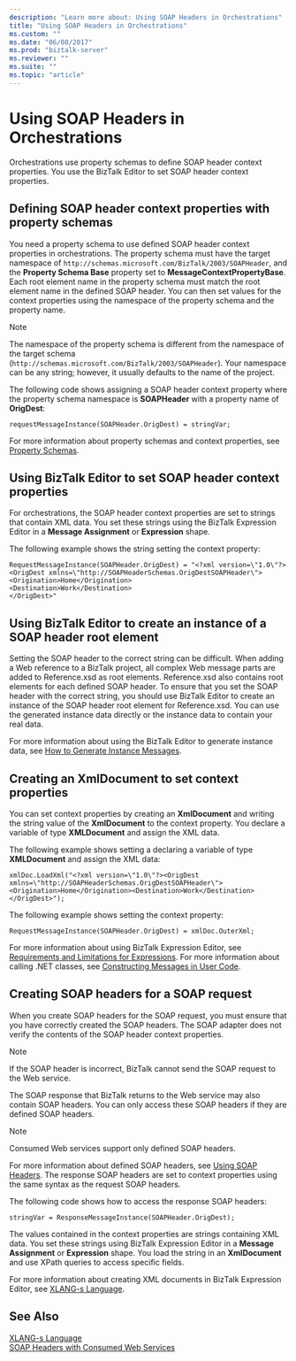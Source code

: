 ```yaml
---
description: "Learn more about: Using SOAP Headers in Orchestrations"
title: "Using SOAP Headers in Orchestrations"
ms.custom: ""
ms.date: "06/08/2017"
ms.prod: "biztalk-server"
ms.reviewer: ""
ms.suite: ""
ms.topic: "article"
---
```

# Using SOAP Headers in Orchestrations
Orchestrations use property schemas to define SOAP header context properties. You use the BizTalk Editor to set SOAP header context properties.  
  
## Defining SOAP header context properties with property schemas  
 You need a property schema to use defined SOAP header context properties in orchestrations. The property schema must have the target namespace of `http://schemas.microsoft.com/BizTalk/2003/SOAPHeader`, and the **Property Schema Base** property set to **MessageContextPropertyBase**. Each root element name in the property schema must match the root element name in the defined SOAP header. You can then set values for the context properties using the namespace of the property schema and the property name.  
  
> [!NOTE]
>  The namespace of the property schema is different from the namespace of the target schema (`http://schemas.microsoft.com/BizTalk/2003/SOAPHeader`). Your namespace can be any string; however, it usually defaults to the name of the project.  
  
 The following code shows assigning a SOAP header context property where the property schema namespace is **SOAPHeader** with a property name of **OrigDest**:  
  
```  
requestMessageInstance(SOAPHeader.OrigDest) = stringVar;  
```  
  
 For more information about property schemas and context properties, see [Property Schemas](../core/property-schemas.md).  
  
## Using BizTalk Editor to set SOAP header context properties  
 For orchestrations, the SOAP header context properties are set to strings that contain XML data. You set these strings using the BizTalk Expression Editor in a **Message Assignment** or **Expression** shape.  
  
 The following example shows the string setting the context property:  
  
```  
RequestMessageInstance(SOAPHeader.OrigDest) = "<?xml version=\"1.0\"?>  
<OrigDest xmlns=\"http://SOAPHeaderSchemas.OrigDestSOAPHeader\">  
<Origination>Home</Origination>  
<Destination>Work</Destination>  
</OrigDest>"  
```  
  
## Using BizTalk Editor to create an instance of a SOAP header root element  
 Setting the SOAP header to the correct string can be difficult. When adding a Web reference to a BizTalk project, all complex Web message parts are added to Reference.xsd as root elements. Reference.xsd also contains root elements for each defined SOAP header. To ensure that you set the SOAP header with the correct string, you should use BizTalk Editor to create an instance of the SOAP header root element for Reference.xsd. You can use the generated instance data directly or the instance data to contain your real data.  
  
 For more information about using the BizTalk Editor to generate instance data, see [How to Generate Instance Messages](../core/how-to-generate-instance-messages.md).  
  
## Creating an XmlDocument to set context properties  
 You can set context properties by creating an **XmlDocument** and writing the string value of the **XmlDocument** to the context property. You declare a variable of type **XMLDocument** and assign the XML data.  
  
 The following example shows setting a declaring a variable of type **XMLDocument** and assign the XML data:  
  
```  
xmlDoc.LoadXml("<?xml version=\"1.0\"?><OrigDest xmlns=\"http://SOAPHeaderSchemas.OrigDestSOAPHeader\"><Origination>Home</Origination><Destination>Work</Destination></OrigDest>");  
```  
  
 The following example shows setting the context property:  
  
```  
RequestMessageInstance(SOAPHeader.OrigDest) = xmlDoc.OuterXml;  
```  
  
 For more information about using BizTalk Expression Editor, see [Requirements and Limitations for Expressions](../core/requirements-and-limitations-for-expressions.md). For more information about calling .NET classes, see [Constructing Messages in User Code](../core/constructing-messages-in-user-code.md).  
  
## Creating SOAP headers for a SOAP request  
 When you create SOAP headers for the SOAP request, you must ensure that you have correctly created the SOAP headers. The SOAP adapter does not verify the contents of the SOAP header context properties.  
  
> [!NOTE]
>  If the SOAP header is incorrect, BizTalk cannot send the SOAP request to the Web service.  
  
 The SOAP response that BizTalk returns to the Web service may also contain SOAP headers. You can only access these SOAP headers if they are defined SOAP headers.  
  
> [!NOTE]
>  Consumed Web services support only defined SOAP headers.  
  
 For more information about defined SOAP headers, see [Using SOAP Headers](../core/using-soap-headers.md). The response SOAP headers are set to context properties using the same syntax as the request SOAP headers.  
  
 The following code shows how to access the response SOAP headers:  
  
```  
stringVar = ResponseMessageInstance(SOAPHeader.OrigDest);  
```  
  
 The values contained in the context properties are strings containing XML data. You set these strings using BizTalk Expression Editor in a **Message Assignment** or **Expression** shape. You load the string in an **XmlDocument** and use XPath queries to access specific fields.  
  
 For more information about creating XML documents in BizTalk Expression Editor, see [XLANG-s Language](../core/xlang-s-language.md).  
  
## See Also  
 [XLANG-s Language](../core/xlang-s-language.md)   
 [SOAP Headers with Consumed Web Services](../core/soap-headers-with-consumed-web-services.md)
